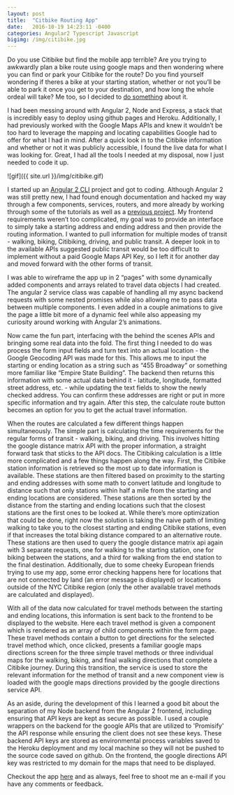 ```yaml
---
layout: post
title:  "Citbike Routing App"
date:   2016-10-19 14:23:11 -0400
categories: Angular2 Typescript Javascript
bigimg: /img/citibike.jpg
---
```


Do you use Citibike but find the mobile app terrible? Are you trying to awkwardly plan a bike route using google maps and then wondering where you can find or park your Citibike for the route? Do you find yourself wondering if theres a bike at your starting station, whether or not you’ll be able to park it once you get to your destination, and how long the whole ordeal will take? Me too, so I decided to [do something][citibike-app-link] about it.

I had been messing around with Angular 2, Node and Express, a stack that is incredibly easy to deploy using github pages and Heroku. Additionally, I had previously worked with the Google Maps APIs and knew it wouldn’t be too hard to leverage the mapping and locating capabilities Google had to offer for what I had in mind. After a quick look in to the Citibike information and whether or not it was publicly accessible, I found the live data for what I was looking for. Great, I had all the tools I needed at my disposal, now I just needed to code it up.

![gif]({{ site.url }}/img/citibike.gif)

I started up an [Angular 2 CLI](https://cli.angular.io/) project and got to coding. Although Angular 2 was still pretty new, I had found enough documentation and hacked my way through a few components, services, routers, and more already by working through some of the tutorials as well as a [previous project](http://chrissebesta.com/2016-09-13-angular2plants/). My frontend requirements weren’t too complicated, my goal was to provide an interface to simply take a starting address and ending address and then provide the routing information. I wanted to pull information for multiple modes of transit - walking, biking, Citibiking, driving, and public transit. A deeper look in to the available APIs suggested public transit would be too difficult to implement without a paid Google Maps API Key, so I left it for another day and moved forward with the other forms of transit.

I was able to wireframe the app up in 2 “pages" with some dynamically added components and arrays related to travel data objects I had created. The angular 2 service class was capable of handling all my async backend requests with some nested promises while also allowing me to pass data between multiple components. I even added in a couple animations to give the page a little bit more of a dynamic feel while also appeasing my curiosity around working with Angular 2’s animations.

Now came the fun part, interfacing with the behind the scenes APIs and bringing some real data into the fold. The first thing I needed to do was process the form input fields and turn text into an actual location - the Google Geocoding API was made for this. This allows me to input the starting or ending location as a string such as “455 Broadway” or something more familiar like “Empire State Building”. The backend then returns this information with some actual data behind it - latitude, longitude, formatted street address, etc. - while updating the text fields to show the newly checked address. You can confirm these addresses are right or put in more specific information and try again. After this step, the calculate route button becomes an option for you to get the actual travel information.

When the routes are calculated a few different things happen simultaneously. The simple part is calculating the time requirements for the regular forms of transit - walking, biking, and driving. This involves hitting the google distance matrix API with the proper information, a straight forward task that sticks to the API docs. The Citibiking calculation is a little more complicated and a few things happen along the way. First, the Citibike station information is retrieved so the most up to date information is available. These stations are then filtered based on proximity to the starting and ending addresses with some math to convert latitude and longitude to distance such that only stations within half a mile from the starting and ending locations are considered. These stations are then sorted by the distance from the starting and ending locations such that the closest stations are the first ones to be looked at. While there’s more optimization that could be done, right now the solution is taking the naive path of limiting walking to take you to the closest starting and ending Citibike stations, even if that increases the total biking distance compared to an alternative route. These stations are then used to query the google distance matrix api again with 3 separate requests, one for walking to the starting station, one for biking between the stations, and a third for walking from the end station to the final destination. Additionally, due to some cheeky European friends trying to use my app, some error checking happens here for locations that are not connected by land (an error message is displayed) or locations outside of the NYC Citibike region (only the other available travel methods are calculated and displayed).

With all of the data now calculated for travel methods between the starting and ending locations, this information is sent back to the frontend to be displayed to the website. Here each travel method is given a component which is rendered as an array of child components within the form page. These travel methods contain a button to get directions for the selected travel method which, once clicked, presents a familiar google maps directions screen for the three simple travel methods or three individual maps for the walking, biking, and final walking directions that complete a Citibike journey. During this transition, the service is used to store the relevant information for the method of transit and a new component view is loaded with the google maps directions provided by the google directions service API.

As an aside, during the development of this I learned a good bit about the separation of my Node backend from the Angular 2 frontend, including ensuring that API keys are kept as secure as possible. I used a couple wrappers on the backend for the google APIs that are utilized to 'Promisify' the API response while ensuring the client does not see these keys. These backend API keys are stored as environmental process variables saved to the Heroku deployment and my local machine so they will not be pushed to the source code saved on github. On the frontend, the google directions API key was restricted to my domain for the maps that need to be displayed.

Checkout the app [here][citibike-app-link] and as always, feel free to shoot me an e-mail if you have any comments or feedback.

[citibike-app-link]: http://zebesta.github.io/citibike2/
